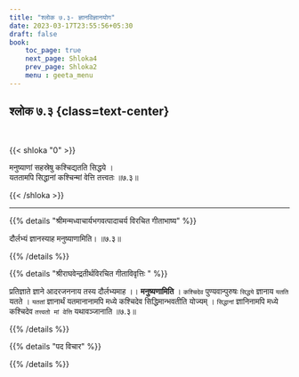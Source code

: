 ```yaml
---
title: "श्लोक ७.३- ज्ञानविज्ञानयोग"
date: 2023-03-17T23:55:56+05:30
draft: false
book:
    toc_page: true
    next_page: Shloka4
    prev_page: Shloka2
    menu : geeta_menu
---
```




## श्लोक ७.३ {class=text-center}

<br/>

{{< shloka  "0"  >}}

मनुष्याणां सहस्रेषु कश्चिद्यतति सिद्धये ।  
यततामपि सिद्धानां कश्चिन्मां वेत्ति तत्त्वतः ॥७.३॥

{{< /shloka >}}

---


{{% details "श्रीमन्मध्वाचार्यभगवत्पादाचर्य विरचित  गीताभाष्य" %}}

दौर्लभ्यं ज्ञानस्याह मनुष्याणामिति।  ॥७.३॥

{{% /details %}}



{{% details "श्रीराघवेन्द्रतीर्थविरचित गीताविवृत्तिः " %}}

प्रतिज्ञाते ज्ञाने आदरजननाय तस्य दौर्लभ्यमाह ।। **मनुष्यणामिति** ।
`कश्चिदेव` पुण्यवान्पुरुषः `सिद्धये` ज्ञानाय `यतति` यतते । 
`यततां` ज्ञानार्थं यतमानानामपि मध्ये कश्चिदेव सिद्धिमान्भवतीति योज्यम्‌ । 
`सिद्धानां` ज्ञानिनामपि मध्ये कश्चिदेव `तत्त्वतो मां वेत्ति` यथावञ्जानाति ॥७.३॥

{{% /details %}}



{{% details "पद विचार" %}}


{{% /details %}}
